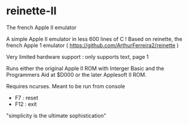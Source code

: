 # reinette-II
The french Apple II emulator

A simple Apple II emulator in less 600 lines of C !
Based on reinette, the french Apple 1 emulator ( https://github.com/ArthurFerreira2/reinette )

Very limited hardware support : only supports text, page 1

Runs either the original Apple II ROM with Interger Basic and the Programmers Aid at $D000 or the later Applesoft II ROM.


Requires ncurses. Meant to be run from console

- F7  : reset
- F12 : exit


"simplicity is the ultimate sophistication"
